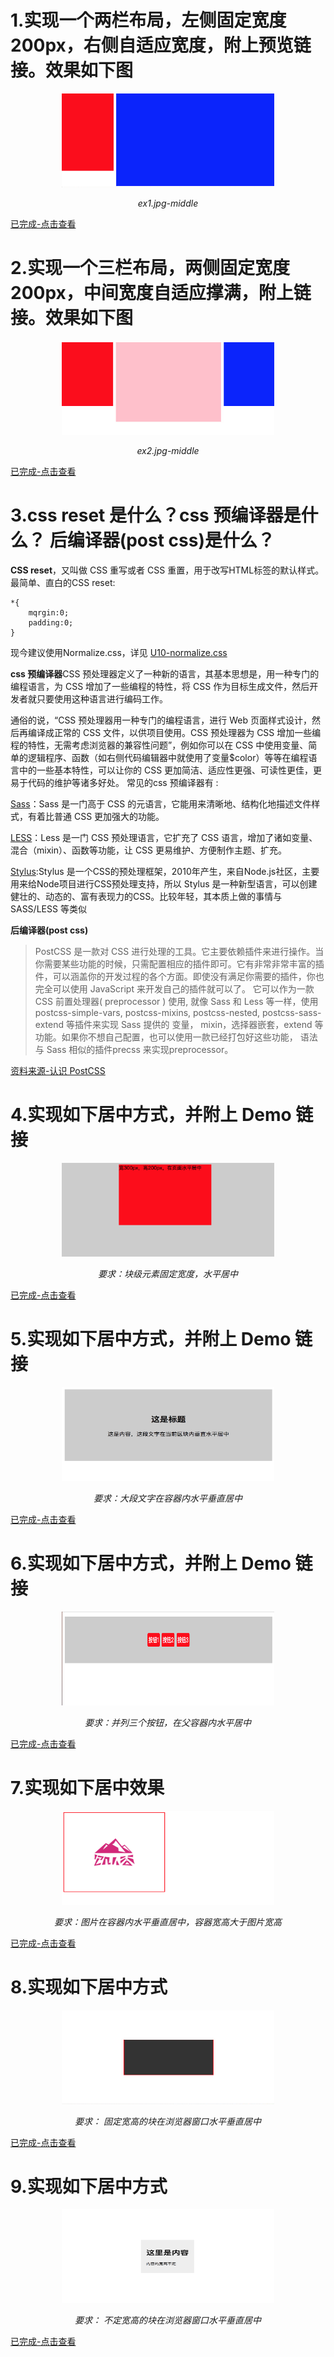 # 1.实现一个两栏布局，左侧固定宽度200px，右侧自适应宽度，附上预览链接。效果如下图

<p align="center">
    <img src="https://github.com/ComicParty/resume/blob/master/projects/U11/images/ex1.jpg-middle" alt="Sample"  width="340" height="150">
    <p align="center">
        <em>ex1.jpg-middle</em>
    </p>
</p>

[已完成-点击查看](https://comicparty.github.io/resume/projects/U11/ex1.html)

# 2.实现一个三栏布局，两侧固定宽度200px，中间宽度自适应撑满，附上链接。效果如下图

<p align="center">
    <img src="https://github.com/ComicParty/resume/blob/master/projects/U11/images/ex2.jpg-middle" alt="Sample"  width="340" height="150">
    <p align="center">
        <em>ex2.jpg-middle</em>
    </p>
</p>

[已完成-点击查看](https://comicparty.github.io/resume/projects/U11/ex2.html)

# 3.css reset 是什么？css 预编译器是什么？ 后编译器(post css)是什么？
**CSS reset**，又叫做 CSS 重写或者 CSS 重置，用于改写HTML标签的默认样式。
最简单、直白的CSS reset:
```
*{
    mqrgin:0;
    padding:0;
}
``` 
现今建议使用Normalize.css，详见 [U10-normalize.css](https://github.com/ComicParty/resume/tree/master/projects/U10#css-reset)

**css 预编译器**CSS 预处理器定义了一种新的语言，其基本思想是，用一种专门的编程语言，为 CSS 增加了一些编程的特性，将 CSS 作为目标生成文件，然后开发者就只要使用这种语言进行编码工作。

通俗的说，“CSS 预处理器用一种专门的编程语言，进行 Web 页面样式设计，然后再编译成正常的 CSS 文件，以供项目使用。CSS 预处理器为 CSS 增加一些编程的特性，无需考虑浏览器的兼容性问题”，例如你可以在 CSS 中使用变量、简单的逻辑程序、函数（如右侧代码编辑器中就使用了变量$color）等等在编程语言中的一些基本特性，可以让你的 CSS 更加简洁、适应性更强、可读性更佳，更易于代码的维护等诸多好处。
常见的css 预编译器有 :

[Sass](http://sass-lang.com/)：Sass 是一门高于 CSS 的元语言，它能用来清晰地、结构化地描述文件样式，有着比普通 CSS 更加强大的功能。

[LESS](http://lesscss.org/)：Less 是一门 CSS 预处理语言，它扩充了 CSS 语言，增加了诸如变量、混合（mixin）、函数等功能，让 CSS 更易维护、方便制作主题、扩充。

[Stylus](http://stylus-lang.com/):Stylus 是一个CSS的预处理框架，2010年产生，来自Node.js社区，主要用来给Node项目进行CSS预处理支持，所以 Stylus 是一种新型语言，可以创建健壮的、动态的、富有表现力的CSS。比较年轻，其本质上做的事情与 SASS/LESS 等类似

**后编译器(post css)**

> PostCSS 是一款对 CSS 进行处理的工具。它主要依赖插件来进行操作。当你需要某些功能的时候，只需配置相应的插件即可。它有非常非常丰富的插件，可以涵盖你的开发过程的各个方面。即使没有满足你需要的插件，你也完全可以使用 JavaScript 来开发自己的插件就可以了。
> 它可以作为一款 CSS 前置处理器( preprocessor ) 使用, 就像 Sass 和 Less 等一样，使用 postcss-simple-vars, postcss-mixins, postcss-nested, postcss-sass-extend 等插件来实现 Sass 提供的 变量， mixin，选择器嵌套，extend 等功能。如果你不想自己配置，也可以使用一款已经打包好这些功能， 语法与 Sass 相似的插件precss 来实现preprocessor。

[资料来源-认识 PostCSS](https://segmentfault.com/a/1190000010681017)
# 4.实现如下居中方式，并附上 Demo 链接 
<p align="center">
    <img src="https://github.com/ComicParty/resume/blob/master/projects/U11/images/ex4.jpg" alt="Sample"  width="340" height="150">
    <p align="center">
        <em>要求：块级元素固定宽度，水平居中</em>
    </p>
</p>

[已完成-点击查看](https://comicparty.github.io/resume/projects/U11/ex4.html)

# 5.实现如下居中方式，并附上 Demo 链接
<p align="center">
    <img src="https://github.com/ComicParty/resume/blob/master/projects/U11/images/ex5.jpg" alt="Sample"  width="340" height="150">
    <p align="center">
        <em>要求：大段文字在容器内水平垂直居中</em>
    </p>
</p>

[已完成-点击查看](https://comicparty.github.io/resume/projects/U11/ex5.html)
# 6.实现如下居中方式，并附上 Demo 链接
<p align="center">
    <img src="https://github.com/ComicParty/resume/blob/master/projects/U11/images/ex6.jpg" alt="Sample"  width="340" height="150">
    <p align="center">
        <em>要求：并列三个按钮，在父容器内水平居中</em>
    </p>
</p>

[已完成-点击查看](https://comicparty.github.io/resume/projects/U11/ex6.html)

# 7.实现如下居中效果
<p align="center">
    <img src="https://github.com/ComicParty/resume/blob/master/projects/U11/images/ex7.jpg" alt="Sample"  width="340" height="150">
    <p align="center">
        <em>要求：图片在容器内水平垂直居中，容器宽高大于图片宽高</em>
    </p>
</p>

[已完成-点击查看](https://comicparty.github.io/resume/projects/U11/ex7.html)

# 8.实现如下居中方式
<p align="center">
    <img src="https://github.com/ComicParty/resume/blob/master/projects/U11/images/ex8.jpg-middle" alt="Sample"  width="340" height="150">
    <p align="center">
        <em>要求： 固定宽高的块在浏览器窗口水平垂直居中</em>
    </p>
</p>

[已完成-点击查看](https://comicparty.github.io/resume/projects/U11/ex8.html)

# 9.实现如下居中方式
<p align="center">
    <img src="https://github.com/ComicParty/resume/blob/master/projects/U11/images/ex9.jpg" alt="Sample"  width="340" height="150">
    <p align="center">
        <em>要求： 不定宽高的块在浏览器窗口水平垂直居中</em>
    </p>
</p>

[已完成-点击查看](https://comicparty.github.io/resume/projects/U11/ex9.html)


